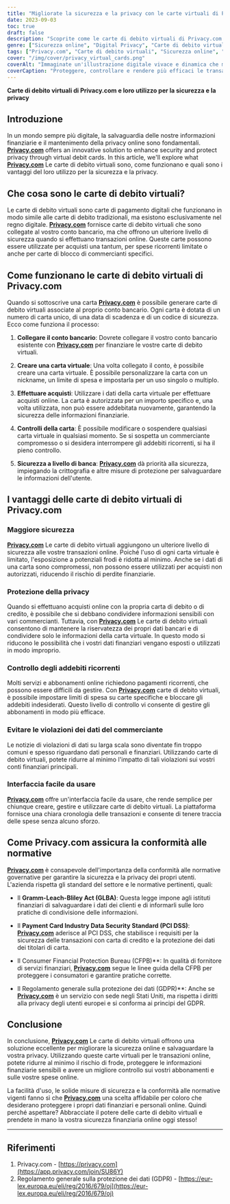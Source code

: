 ```yaml
---
title: "Migliorate la sicurezza e la privacy con le carte virtuali di Privacy.com"
date: 2023-09-03
toc: true
draft: false
description: "Scoprite come le carte di debito virtuali di Privacy.com possono rafforzare la vostra sicurezza online e proteggere la vostra privacy, offrendo al contempo un facile controllo su transazioni e abbonamenti."
genre: ["Sicurezza online", "Digital Privacy", "Carte di debito virtuali", "Protezione finanziaria", "Transazioni online", "Prevenzione delle frodi", "Data Privacy", "Privacy finanziaria", "Sicurezza informatica", "Finanza personale"]
tags: ["Privacy.com", "Carte di debito virtuali", "Sicurezza online", "Digital Privacy", "Protezione finanziaria", "Crittografia dei dati", "Prevenzione delle frodi", "Transazioni sicure", "Sicurezza a livello di banca", "Controlli sulla privacy", "Spese ricorrenti", "Carte di blocco del commerciante", "Protezione dei dati finanziari", "Sicurezza dei pagamenti", "Regolamenti sulla privacy", "Compliance", "PCI DSS", "GDPR", "Ufficio di protezione finanziaria dei consumatori", "Tecnologia finanziaria", "Pagamenti online sicuri", "Carte virtuali per la privacy", "Spesa controllata", "Abbonamenti online", "Gestione delle finanze personali", "Prevenzione delle violazioni dei dati", "Pagamenti digitali sicuri", "Soluzioni di sicurezza informatica", "Proteggere le informazioni finanziarie", "Privacy migliorata"]
cover: "/img/cover/privacy_virtual_cards.png"
coverAlt: "Immaginate un'illustrazione digitale vivace e dinamica che mostra una carta virtuale schermata che protegge il simbolo di un lucchetto, a rappresentare la maggiore sicurezza e privacy offerta dalle carte di debito virtuali di Privacy.com."
coverCaption: "Proteggere, controllare e rendere più efficaci le transazioni online."
---
```


**Carte di debito virtuali di Privacy.com e loro utilizzo per la sicurezza e la privacy**

## Introduzione

In un mondo sempre più digitale, la salvaguardia delle nostre informazioni finanziarie e il mantenimento della privacy online sono fondamentali. [**Privacy.com**](https://app.privacy.com/join/SU86Y) offers an innovative solution to enhance security and protect privacy through virtual debit cards. In this article, we'll explore what [**Privacy.com**](https://app.privacy.com/join/SU86Y) Le carte di debito virtuali sono, come funzionano e quali sono i vantaggi del loro utilizzo per la sicurezza e la privacy.

## Che cosa sono le carte di debito virtuali?

Le carte di debito virtuali sono carte di pagamento digitali che funzionano in modo simile alle carte di debito tradizionali, ma esistono esclusivamente nel regno digitale. [**Privacy.com**](https://app.privacy.com/join/SU86Y) fornisce carte di debito virtuali che sono collegate al vostro conto bancario, ma che offrono un ulteriore livello di sicurezza quando si effettuano transazioni online. Queste carte possono essere utilizzate per acquisti una tantum, per spese ricorrenti limitate o anche per carte di blocco di commercianti specifici.

## Come funzionano le carte di debito virtuali di Privacy.com

Quando si sottoscrive una carta [**Privacy.com**](https://app.privacy.com/join/SU86Y) è possibile generare carte di debito virtuali associate al proprio conto bancario. Ogni carta è dotata di un numero di carta unico, di una data di scadenza e di un codice di sicurezza. Ecco come funziona il processo:

1. **Collegare il conto bancario**: Dovrete collegare il vostro conto bancario esistente con [**Privacy.com**](https://app.privacy.com/join/SU86Y) per finanziare le vostre carte di debito virtuali.

2. **Creare una carta virtuale**: Una volta collegato il conto, è possibile creare una carta virtuale. È possibile personalizzare la carta con un nickname, un limite di spesa e impostarla per un uso singolo o multiplo.

3. **Effettuare acquisti**: Utilizzare i dati della carta virtuale per effettuare acquisti online. La carta è autorizzata per un importo specifico e, una volta utilizzata, non può essere addebitata nuovamente, garantendo la sicurezza delle informazioni finanziarie.

4. **Controlli della carta**: È possibile modificare o sospendere qualsiasi carta virtuale in qualsiasi momento. Se si sospetta un commerciante compromesso o si desidera interrompere gli addebiti ricorrenti, si ha il pieno controllo.

5. **Sicurezza a livello di banca**: [**Privacy.com**](https://app.privacy.com/join/SU86Y) dà priorità alla sicurezza, impiegando la crittografia e altre misure di protezione per salvaguardare le informazioni dell'utente.

## I vantaggi delle carte di debito virtuali di Privacy.com

### Maggiore sicurezza

[**Privacy.com**](https://app.privacy.com/join/SU86Y) Le carte di debito virtuali aggiungono un ulteriore livello di sicurezza alle vostre transazioni online. Poiché l'uso di ogni carta virtuale è limitato, l'esposizione a potenziali frodi è ridotta al minimo. Anche se i dati di una carta sono compromessi, non possono essere utilizzati per acquisti non autorizzati, riducendo il rischio di perdite finanziarie.

### Protezione della privacy

Quando si effettuano acquisti online con la propria carta di debito o di credito, è possibile che si debbano condividere informazioni sensibili con vari commercianti. Tuttavia, con [**Privacy.com**](https://app.privacy.com/join/SU86Y) Le carte di debito virtuali consentono di mantenere la riservatezza dei propri dati bancari e di condividere solo le informazioni della carta virtuale. In questo modo si riducono le possibilità che i vostri dati finanziari vengano esposti o utilizzati in modo improprio.

### Controllo degli addebiti ricorrenti

Molti servizi e abbonamenti online richiedono pagamenti ricorrenti, che possono essere difficili da gestire. Con [**Privacy.com**](https://app.privacy.com/join/SU86Y) carte di debito virtuali, è possibile impostare limiti di spesa su carte specifiche e bloccare gli addebiti indesiderati. Questo livello di controllo vi consente di gestire gli abbonamenti in modo più efficace.

### Evitare le violazioni dei dati del commerciante

Le notizie di violazioni di dati su larga scala sono diventate fin troppo comuni e spesso riguardano dati personali e finanziari. Utilizzando carte di debito virtuali, potete ridurre al minimo l'impatto di tali violazioni sui vostri conti finanziari principali.

### Interfaccia facile da usare

[**Privacy.com**](https://app.privacy.com/join/SU86Y) offre un'interfaccia facile da usare, che rende semplice per chiunque creare, gestire e utilizzare carte di debito virtuali. La piattaforma fornisce una chiara cronologia delle transazioni e consente di tenere traccia delle spese senza alcuno sforzo.

## Come Privacy.com assicura la conformità alle normative

[**Privacy.com**](https://app.privacy.com/join/SU86Y) è consapevole dell'importanza della conformità alle normative governative per garantire la sicurezza e la privacy dei propri utenti. L'azienda rispetta gli standard del settore e le normative pertinenti, quali:

- Il **Gramm-Leach-Bliley Act (GLBA)**: Questa legge impone agli istituti finanziari di salvaguardare i dati dei clienti e di informarli sulle loro pratiche di condivisione delle informazioni.

- Il **Payment Card Industry Data Security Standard (PCI DSS)**: [**Privacy.com**](https://app.privacy.com/join/SU86Y) aderisce al PCI DSS, che stabilisce i requisiti per la sicurezza delle transazioni con carta di credito e la protezione dei dati dei titolari di carta.

- Il Consumer Financial Protection Bureau (CFPB)**: In qualità di fornitore di servizi finanziari, [**Privacy.com**](https://app.privacy.com/join/SU86Y) segue le linee guida della CFPB per proteggere i consumatori e garantire pratiche corrette.

- Il Regolamento generale sulla protezione dei dati (GDPR)**: Anche se [**Privacy.com**](https://app.privacy.com/join/SU86Y) è un servizio con sede negli Stati Uniti, ma rispetta i diritti alla privacy degli utenti europei e si conforma ai principi del GDPR.

## Conclusione

In conclusione, [**Privacy.com**](https://app.privacy.com/join/SU86Y) Le carte di debito virtuali offrono una soluzione eccellente per migliorare la sicurezza online e salvaguardare la vostra privacy. Utilizzando queste carte virtuali per le transazioni online, potete ridurre al minimo il rischio di frode, proteggere le informazioni finanziarie sensibili e avere un migliore controllo sui vostri abbonamenti e sulle vostre spese online.

La facilità d'uso, le solide misure di sicurezza e la conformità alle normative vigenti fanno sì che [**Privacy.com**](https://app.privacy.com/join/SU86Y) una scelta affidabile per coloro che desiderano proteggere i propri dati finanziari e personali online. Quindi perché aspettare? Abbracciate il potere delle carte di debito virtuali e prendete in mano la vostra sicurezza finanziaria online oggi stesso!

______

## Riferimenti

1. Privacy.com - [https://privacy.com](https://app.privacy.com/join/SU86Y)
2. Regolamento generale sulla protezione dei dati (GDPR) - [https://eur-lex.europa.eu/eli/reg/2016/679/oj](https://eur-lex.europa.eu/eli/reg/2016/679/oj)
